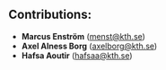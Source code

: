 
## Contributions: 


* **Marcus Enström** (menst@kth.se)
* **Axel Alness Borg** (axelborg@kth.se)
* **Hafsa Aoutir** (hafsaa@kth.se)

